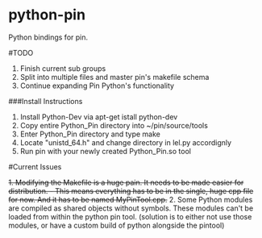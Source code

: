 python-pin
==========

Python bindings for pin.

#TODO

1. Finish current sub groups
2. Split into multiple files and master pin's makefile schema
3. Continue expanding Pin Python's functionality

###Install Instructions

1. Install Python-Dev via apt-get istall python-dev
2. Copy entire Python_Pin directory into ~/pin/source/tools
3. Enter Python_Pin directory and type make
4. Locate "unistd_64.h" and change directory in lel.py accordignly
5. Run pin with your newly created Python_Pin.so tool

#Current Issues

~~1. Modifying the Makefile is a huge pain. It needs to be made easier for distribution.
    - This means everything has to be in the single, huge cpp file for now. And it has to be named MyPinTool.cpp.~~
2. Some Python modules are compiled as shared objects without symbols. These modules can't be loaded from within the python pin tool. (solution is to either not use those modules, or have a custom build of python alongside the pintool)

